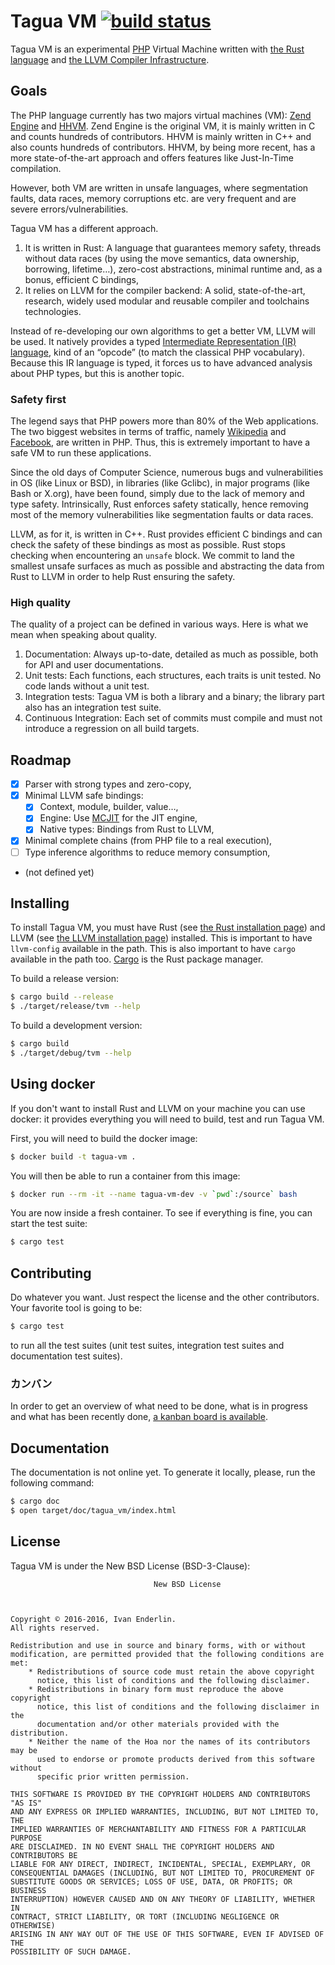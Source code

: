 # Tagua VM [![build status](https://api.travis-ci.org/tagua-vm/tagua-vm.svg)](https://travis-ci.org/tagua-vm/tagua-vm)

Tagua VM is an experimental [PHP](http://php.net/) Virtual Machine written with
[the Rust language](https://www.rust-lang.org/) and [the LLVM Compiler
Infrastructure](http://llvm.org/).

## Goals

The PHP language currently has two majors virtual machines (VM): [Zend
Engine](https://en.wikipedia.org/wiki/Zend_Engine) and
[HHVM](http://hhvm.com/).  Zend Engine is the original VM, it is mainly written
in C and counts hundreds of contributors. HHVM is mainly written in C++ and
also counts hundreds of contributors. HHVM, by being more recent, has a more
state-of-the-art approach and offers features like Just-In-Time compilation.

However, both VM are written in unsafe languages, where segmentation faults,
data races, memory corruptions etc. are very frequent and are severe
errors/vulnerabilities.

Tagua VM has a different approach.

1. It is written in Rust: A language that guarantees memory safety, threads
   without data races (by using the move semantics, data ownership, borrowing,
   lifetime…), zero-cost abstractions, minimal runtime and, as a bonus,
   efficient C bindings,
2. It relies on LLVM for the compiler backend: A solid, state-of-the-art,
   research, widely used modular and reusable compiler and toolchains
   technologies.

Instead of re-developing our own algorithms to get a better VM, LLVM will be
used. It natively provides a typed [Intermediate Representation (IR)
language](http://llvm.org/docs/LangRef.html), kind of an “opcode” (to match
the classical PHP vocabulary). Because this IR language is typed, it forces us
to have advanced analysis about PHP types, but this is another topic.

### Safety first

The legend says that PHP powers more than 80% of the Web applications. The two
biggest websites in terms of traffic, namely
[Wikipedia](https://wikipedia.org/) and [Facebook](https://facebook.com/), are
written in PHP. Thus, this is extremely important to have a safe VM to run
these applications.

Since the old days of Computer Science, numerous bugs and vulnerabilities in OS
(like Linux or BSD), in libraries (like Gclibc), in major programs (like Bash or
X.org), have been found, simply due to the lack of memory and type safety.
Intrinsically, Rust enforces safety statically, hence removing most of the
memory vulnerabilities like segmentation faults or data races.

LLVM, as for it, is written in C++. Rust provides efficient C bindings and can
check the safety of these bindings as most as possible. Rust stops checking when
encountering an `unsafe` block. We commit to land the smallest unsafe surfaces
as much as possible and abstracting the data from Rust to LLVM in order to help
Rust ensuring the safety.

### High quality

The quality of a project can be defined in various ways. Here is what we mean
when speaking about quality.

1. Documentation: Always up-to-date, detailed as much as possible, both for API
   and user documentations.
2. Unit tests: Each functions, each structures, each traits is unit tested.
   No code lands without a unit test.
3. Integration tests: Tagua VM is both a library and a binary; the library part
   also has an integration test suite.
4. Continuous Integration: Each set of commits must compile and must not
   introduce a regression on all build targets.

## Roadmap

* [x] Parser with strong types and zero-copy,
* [x] Minimal LLVM safe bindings:
  * [x] Context, module, builder, value…,
  * [x] Engine: Use [MCJIT](http://llvm.org/docs/MCJITDesignAndImplementation.html) for the JIT engine,
  * [x] Native types: Bindings from Rust to LLVM,
* [x] Minimal complete chains (from PHP file to a real execution),
* [ ] Type inference algorithms to reduce memory consumption,
* (not defined yet)

## Installing

To install Tagua VM, you must have Rust (see [the Rust installation
page](https://www.rust-lang.org/downloads.html)) and LLVM (see [the LLVM
installation page](http://llvm.org/releases/download.html)) installed. This is
important to have `llvm-config` available in the path. This is also important
to have `cargo` available in the path too.
[Cargo](http://doc.crates.io/guide.html) is the Rust package manager.

To build a release version:

```sh
$ cargo build --release
$ ./target/release/tvm --help
```

To build a development version:

```sh
$ cargo build
$ ./target/debug/tvm --help
```

## Using docker

If you don't want to install Rust and LLVM on your machine you can use docker:
it provides everything you will need to build, test and run Tagua VM.

First, you will need to build the docker image:

```sh
$ docker build -t tagua-vm .
```

You will then be able to run a container from this image:

```sh
$ docker run --rm -it --name tagua-vm-dev -v `pwd`:/source` bash
```

You are now inside a fresh container. To see if everything is fine, you can
start the test suite:

```sh
$ cargo test
```

## Contributing

Do whatever you want. Just respect the license and the other contributors. Your
favorite tool is going to be:

```sh
$ cargo test
```

to run all the test suites (unit test suites, integration test suites and documentation test suites).

### カンバン

In order to get an overview of what need to be done, what is in progress and
what has been recently done, [a kanban board is
available](https://waffle.io/tagua-vm/tagua-vm).

## Documentation

The documentation is not online yet. To generate it locally, please, run the following command:

```sh
$ cargo doc
$ open target/doc/tagua_vm/index.html
```

## License

Tagua VM is under the New BSD License (BSD-3-Clause):

```
                                New BSD License



Copyright © 2016-2016, Ivan Enderlin.
All rights reserved.

Redistribution and use in source and binary forms, with or without
modification, are permitted provided that the following conditions are met:
    * Redistributions of source code must retain the above copyright
      notice, this list of conditions and the following disclaimer.
    * Redistributions in binary form must reproduce the above copyright
      notice, this list of conditions and the following disclaimer in the
      documentation and/or other materials provided with the distribution.
    * Neither the name of the Hoa nor the names of its contributors may be
      used to endorse or promote products derived from this software without
      specific prior written permission.

THIS SOFTWARE IS PROVIDED BY THE COPYRIGHT HOLDERS AND CONTRIBUTORS "AS IS"
AND ANY EXPRESS OR IMPLIED WARRANTIES, INCLUDING, BUT NOT LIMITED TO, THE
IMPLIED WARRANTIES OF MERCHANTABILITY AND FITNESS FOR A PARTICULAR PURPOSE
ARE DISCLAIMED. IN NO EVENT SHALL THE COPYRIGHT HOLDERS AND CONTRIBUTORS BE
LIABLE FOR ANY DIRECT, INDIRECT, INCIDENTAL, SPECIAL, EXEMPLARY, OR
CONSEQUENTIAL DAMAGES (INCLUDING, BUT NOT LIMITED TO, PROCUREMENT OF
SUBSTITUTE GOODS OR SERVICES; LOSS OF USE, DATA, OR PROFITS; OR BUSINESS
INTERRUPTION) HOWEVER CAUSED AND ON ANY THEORY OF LIABILITY, WHETHER IN
CONTRACT, STRICT LIABILITY, OR TORT (INCLUDING NEGLIGENCE OR OTHERWISE)
ARISING IN ANY WAY OUT OF THE USE OF THIS SOFTWARE, EVEN IF ADVISED OF THE
POSSIBILITY OF SUCH DAMAGE.
```
